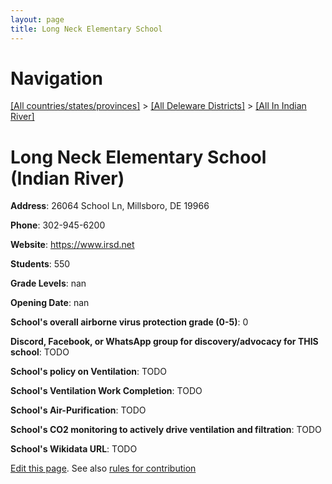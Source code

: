 ```yaml
---
layout: page
title: Long Neck Elementary School
---
```

# Navigation

[[All countries/states/provinces]](../../..) > [[All Deleware Districts]](../..) > [[All In Indian River]](..)

# Long Neck Elementary School (Indian River)

**Address**: 26064 School Ln, Millsboro, DE 19966

**Phone**: 302-945-6200

**Website**: <https://www.irsd.net>

**Students**: 550

**Grade Levels**: nan

**Opening Date**: nan

**School's overall airborne virus protection grade (0-5)**: 0

**Discord, Facebook, or WhatsApp group for discovery/advocacy for THIS school**: TODO

**School's policy on Ventilation**: TODO

**School's Ventilation Work Completion**: TODO

**School's Air-Purification**: TODO

**School's CO2 monitoring to actively drive ventilation and filtration**: TODO

**School's Wikidata URL**: TODO


[Edit this page](https://github.com/ventilate-schools/DE/edit/main/./Indian_River/Long_Neck_Elementary_School.md). See also [rules for contribution](../../../contribution-rules/)